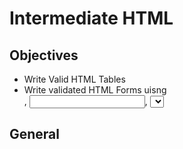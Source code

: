 # Intermediate HTML

## Objectives

- Write Valid HTML Tables
- Write validated HTML Forms uisng <form>, <input>, <select>, and <label> tags

## General

